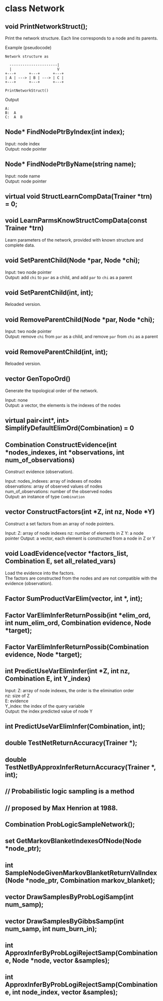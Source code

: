 # class Network

## void PrintNetworkStruct();
Print the network structure. Each line corresponds to a node and its parents.

Example (pseudocode)
```
Network structure as

  ----------------------|
  |                     V
+---+      +---+      +---+
| A | ---> | B | ---> | C |
+---+      +---+      +---+

PrintNetworkStruct()
```
Output
```
A: 
B:  A
C:  A  B
```


## Node\* FindNodePtrByIndex(int index);
Input: node index <br/>
Output: node pointer

## Node\* FindNodePtrByName(string name);
Input: node name <br/>
Output: node pointer

## virtual void StructLearnCompData(Trainer \*trn) = 0;

## void LearnParmsKnowStructCompData(const Trainer \*trn)
Learn parameters of the network, provided with known structure and complete data.

## void SetParentChild(Node \*par, Node \*chi);
Input: two node pointer <br/>
Output: add `chi` to `par` as a child, and add `par` to `chi` as a parent

## void SetParentChild(int, int);
Reloaded version.


## void RemoveParentChild(Node \*par, Node \*chi);
Input: two node pointer <br/>
Output: remove `chi` from `par` as a child, and remove `par` from `chi` as a parent

## void RemoveParentChild(int, int);
Reloaded version.

## vector<int> GenTopoOrd()
Generate the topological order of the network.

Input: none <br/>
Output: a vector<int>, the elements is the indexes of the nodes

## virtual pair<int\*, int> SimplifyDefaultElimOrd(Combination) = 0

## Combination ConstructEvidence(int \*nodes_indexes, int \*observations, int num_of_observations)
Construct evidence (observation).

Input: nodes_indexes: array of indexes of nodes <br/>
       observations: array of observed values of nodes <br/>
       num_of_observations: number of the observed nodes <br/>
Output: an instance of type `Combination`

## vector<Factor> ConstructFactors(int \*Z, int nz, Node \*Y)
Construct a set factors from an array of node pointers.

Input: Z: array of node indexes
       nz: number of elements in Z
       Y: a node pointer
Output: a vector<Factor>, each element is constructed from a node in Z or Y


## void LoadEvidence(vector<Factor> \*factors_list, Combination E, set<int> all_related_vars)
Load the evidence into the factors. <br/>
The factors are constructed from the nodes and are not compatible with the evidence (observation).

## Factor SumProductVarElim(vector<Factor>, int \*, int);
## Factor VarElimInferReturnPossib(int \*elim_ord, int num_elim_ord, Combination evidence, Node \*target);
## Factor VarElimInferReturnPossib(Combination evidence, Node \*target);

## int PredictUseVarElimInfer(int \*Z, int nz, Combination E, int Y_index)
Input: Z: array of node indexes, the order is the elimination order <br/>
       nz: size of Z <br/>
       E: evidence <br/>
       Y_index: the index of the query variable <br/>
Output: the index predicted value of node Y

## int PredictUseVarElimInfer(Combination, int);

## double TestNetReturnAccuracy(Trainer \*);
## double TestNetByApproxInferReturnAccuracy(Trainer \*, int);


## // Probabilistic logic sampling is a method
## // proposed by Max Henrion at 1988.
## Combination ProbLogicSampleNetwork();

## set<int> GetMarkovBlanketIndexesOfNode(Node \*node_ptr);
## int SampleNodeGivenMarkovBlanketReturnValIndex(Node \*node_ptr, Combination markov_blanket);

## vector<Combination> DrawSamplesByProbLogiSamp(int num_samp);
## vector<Combination> DrawSamplesByGibbsSamp(int num_samp, int num_burn_in);

## int ApproxInferByProbLogiRejectSamp(Combination e, Node \*node, vector<Combination> &samples);
## int ApproxInferByProbLogiRejectSamp(Combination e, int node_index, vector<Combination> &samples);


